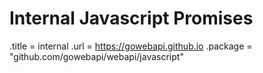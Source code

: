 # Internal Javascript Promises

.title = internal
.url = <https://gowebapi.github.io>
.package = "github.com/gowebapi/webapi/javascript"
